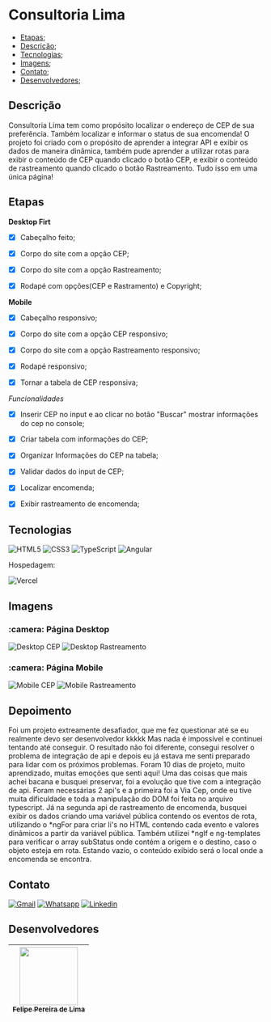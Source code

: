 # Consultoria Lima

 - [Etapas](#etapas);
 - [Descrição](#descrição);
 - [Tecnologias](#tecnologias);
 - [Imagens](#imagens);
 - [Contato](#contato);
 - [Desenvolvedores](#desenvolvedores);

## Descrição

Consultoria Lima tem como propósito localizar o endereço de CEP de sua preferência. Também localizar e informar o status de sua encomenda! 
O projeto foi criado com o propósito de aprender a integrar API e exibir os dados de maneira dinâmica, também pude aprender a utilizar rotas para exibir o conteúdo de CEP quando clicado o botão CEP, e exibir o conteúdo de rastreamento quando clicado o botão Rastreamento. Tudo isso em uma única página!

## Etapas 

**Desktop Firt**

 - [x] Cabeçalho feito;

 - [x] Corpo do site com a opção CEP;

 - [x] Corpo do site com a opção Rastreamento;

 - [x] Rodapé com opções(CEP e Rastramento) e Copyright;

**Mobile**

 - [x] Cabeçalho responsivo;

 - [x] Corpo do site com a opção CEP responsivo;

 - [x] Corpo do site com a opção Rastreamento responsivo;

 - [x] Rodapé responsivo;

 - [x] Tornar a tabela de CEP responsiva;

 *Funcionalidades*

 - [x] Inserir CEP no input e ao clicar no botão "Buscar" mostrar informações do cep no console;

 - [x] Criar tabela com informações do CEP;

 - [x] Organizar Informações do CEP na tabela;

 - [x] Validar dados do input de CEP;

 - [x] Localizar encomenda;

 - [x] Exibir rastreamento de encomenda;

## Tecnologias

 ![HTML5](https://img.shields.io/badge/html5-%23E34F26.svg?style=for-the-badge&logo=html5&logoColor=white) ![CSS3](https://img.shields.io/badge/css3-%231572B6.svg?style=for-the-badge&logo=css3&logoColor=white) ![TypeScript](https://img.shields.io/badge/TypeScript-007ACC?style=for-the-badge&logo=typescript&logoColor=white) ![Angular](https://img.shields.io/badge/Angular-DD0031?style=for-the-badge&logo=angular&logoColor=white) 

Hospedagem:

 ![Vercel](https://img.shields.io/badge/vercel-%23000000.svg?style=for-the-badge&logo=vercel&logoColor=white)

## Imagens

<h3> :camera: Página Desktop</h3>

![Desktop CEP](https://user-images.githubusercontent.com/102830741/215628938-9e527f86-37ff-442f-8487-8cd4c31f4b44.png)
![Desktop Rastreamento](https://user-images.githubusercontent.com/102830741/215629045-a356ac4f-7c8b-487b-9d3d-15b132b539a8.png)

<h3> :camera: Página Mobile</h3>

![Mobile CEP](https://user-images.githubusercontent.com/102830741/215629320-73afdb80-0ca2-44df-896a-035bc98e08a9.png)
![Mobile Rastreamento](https://user-images.githubusercontent.com/102830741/215629332-ef223dbf-26c9-4724-8ed2-b0007b02bfed.png)

## Depoimento

Foi um projeto extreamente desafiador, que me fez questionar até se eu realmente devo ser desenvolvedor kkkkk Mas nada é impossível e continuei tentando até conseguir. O resultado não foi diferente, consegui resolver o problema de integração de api e depois eu já estava me senti preparado para lidar com os próximos problemas.
Foram 10 dias de projeto, muito aprendizado, muitas emoções que senti aqui! Uma das coisas que mais achei bacana e busquei preservar, foi a evolução que tive com a integração de api. Foram necessárias 2 api's e a primeira foi a Via Cep, onde eu tive muita dificuldade e toda a manipulação do DOM foi feita no arquivo typescript. Já na segunda api de rastreamento de encomenda, busquei exibir os dados criando uma variável pública contendo os eventos de rota, utilizando o *ngFor para criar li's no HTML contendo cada evento e valores dinâmicos a partir da variável pública. Também utilizei *ngIf e ng-templates para verificar o array subStatus onde contém a origem e o destino, caso o objeto esteja em rota. Estando vazio, o conteúdo exibido será o local onde a encomenda se encontra.

## Contato

<a href="mailto:felipe.lima0160@gmail.com">![Gmail](https://img.shields.io/badge/Gmail-D14836?style=for-the-badge&logo=gmail&logoColor=white)</a>  <a href="https://wa.me/5521979926096">![Whatsapp](https://img.shields.io/badge/WhatsApp-25D366?style=for-the-badge&logo=whatsapp&logoColor=white)</a>  <a href="https://www.linkedin.com/in/felipe-lima01/">![Linkedin](https://img.shields.io/badge/LinkedIn-0077B5?style=for-the-badge&logo=linkedin&logoColor=white)</a> 

## Desenvolvedores

 | [<img src="https://avatars.githubusercontent.com/u/102830741?s=400&u=eb0ed821d5deeaaac9a910f737ce38ddfda2f3a9&v=4" width=115><br><sub>Felipe Pereira de Lima</sub>](https://github.com/LipePLima) 
 | :---: |
